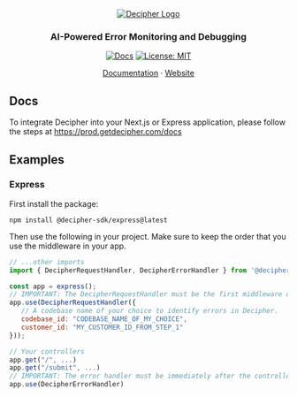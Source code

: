 <div align="center">

<picture>
  <source media="(prefers-color-scheme: dark)" srcset="https://framerusercontent.com/images/5m32ARh2jqZzo3fXEjXSG0jYFM.png?scale-down-to=200">
  <source media="(prefers-color-scheme: light)" srcset="https://framerusercontent.com/images/5m32ARh2jqZzo3fXEjXSG0jYFM.png?scale-down-to=200">
  <a href ="https://getdecipher.com">
	  <img alt="Decipher Logo" src="https://framerusercontent.com/images/5m32ARh2jqZzo3fXEjXSG0jYFM.png?scale-down-to=200">
  </a>
</picture>

### AI-Powered Error Monitoring and Debugging

[![Docs](https://img.shields.io/badge/docs-prod.getdecipher.com/docs-3F16E4)](https://prod.getdecipher.com/docs) [![License: MIT](https://img.shields.io/badge/License-MIT-purple.svg)](https://opensource.org/licenses/MIT)

  <p align="center">
    <a href="https://prod.getdecipher.com/docs">Documentation</a>
    ·
    <a href="https://getdecipher.com">Website</a>
  </p>

</div>

## Docs

To integrate Decipher into your Next.js or Express application, please follow the steps at https://prod.getdecipher.com/docs

## Examples

### Express

First install the package:

```
npm install @decipher-sdk/express@latest
```

Then use the following in your project. Make sure to keep the order that you use the middleware in your app.

```javascript
// ...other imports
import { DecipherRequestHandler, DecipherErrorHandler } from '@decipher-sdk/express';

const app = express();
// IMPORTANT: The DecipherRequestHandler must be the first middleware on the app.
app.use(DecipherRequestHandler({
   // A codebase name of your choice to identify errors in Decipher.
   codebase_id: "CODEBASE_NAME_OF_MY_CHOICE",
   customer_id: "MY_CUSTOMER_ID_FROM_STEP_1"
}));

// Your controllers
app.get("/", ...)
app.get("/submit", ...)
// IMPORTANT: The error handler must be immediately after the controllers.
app.use(DecipherErrorHandler)
```
